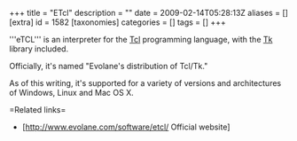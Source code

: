+++
title = "ETcl"
description = ""
date = 2009-02-14T05:28:13Z
aliases = []
[extra]
id = 1582
[taxonomies]
categories = []
tags = []
+++

'''eTCL''' is an interpreter for the [Tcl](https://rosettacode.org/wiki/Tcl) programming language, with the [Tk](https://rosettacode.org/wiki/Tk) library included.

Officially, it's named "Evolane's distribution of Tcl/Tk."

As of this writing, it's supported for a variety of versions and architectures of Windows, Linux and Mac OS X.


=Related links=
* [http://www.evolane.com/software/etcl/ Official website]
